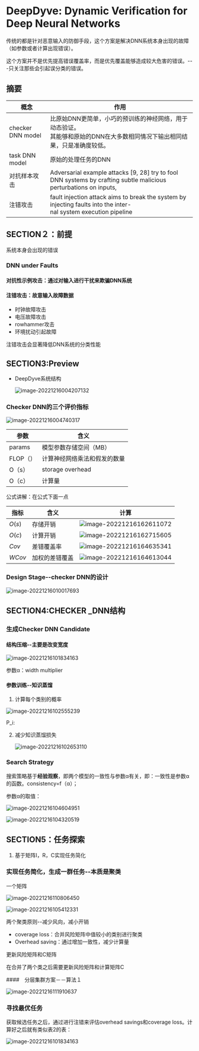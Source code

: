 # DeepDyve: Dynamic Verification for Deep Neural Networks

传统的都是针对恶意输入的防御手段，这个方案是解决DNN系统本身出现的故障（如参数或者计算出现错误）。



这个方案并不是优先提高错误覆盖率，而是优先覆盖能够造成较大危害的错误。---只关注那些会引起误分类的错误。

## 摘要

| 概念              | 作用                                                         |
| ----------------- | ------------------------------------------------------------ |
| checker DNN model | 比原始DNN更简单，小巧的预训练的神经网络，用于动态验证。<br />其能够和原始的DNN在大多数相同情况下输出相同结果，只是准确度较低。 |
| task DNN model    | 原始的处理任务的DNN                                          |
| 对抗样本攻击      | Adversarial example attacks [9, 28] try to fool DNN systems by crafting subtle malicious perturbations on inputs, |
| 注错攻击          | fault injection attack aims to break the system by injecting faults into the inter-<br/>nal system execution pipeline |



## SECTION２：前提

系统本身会出现的错误

### DNN under Faults

#### 对抗性示例攻击：通过对输入进行干扰来欺骗DNN系统

#### 注错攻击：故意输入故障数据

- 时钟故障攻击
- 电压故障攻击
- rowhammer攻击
- 环境扰动引起故障



注错攻击会显著降低DNN系统的分类性能





## SECTION3:Preview

- DeepDyve系统结构

  ![image-20221216004207132](https://qingbin.oss-cn-chengdu.aliyuncs.com/img/2022/20221216004208.png)



### Checker DNN的三个评价指标

![image-20221216004740317](https://qingbin.oss-cn-chengdu.aliyuncs.com/img/2022/20221216004741.png)

| 参数     | 含义                         |
| -------- | ---------------------------- |
| params   | 模型参数存储空间（MB）       |
| FLOP（） | 计算神经网络乘法和假发的数量 |
| O（s）   | storage overhead             |
| O（c）   | 计算量                       |

公式讲解：在公式下面一点



| 指标   | 含义           | 计算                                                         |
| ------ | -------------- | ------------------------------------------------------------ |
| $O(s)$ | 存储开销       | ![image-20221216162611072](https://qingbin.oss-cn-chengdu.aliyuncs.com/img/2022/20221216162611.png) |
| $O(c)$ | 计算开销       | ![image-20221216162715605](https://qingbin.oss-cn-chengdu.aliyuncs.com/img/2022/20221216162716.png) |
| *Cov*  | 差错覆盖率     | ![image-20221216164635341](https://qingbin.oss-cn-chengdu.aliyuncs.com/img/2022/20221216164636.png) |
| *WCov* | 加权的差错覆盖 | ![image-20221216164613044](https://qingbin.oss-cn-chengdu.aliyuncs.com/img/2022/20221216164613.png) |



### Design Stage--checker DNN的设计



![image-20221216010017693](https://qingbin.oss-cn-chengdu.aliyuncs.com/img/2022/20221216010018.png)

## SECTION4:CHECKER _DNN结构
### 生成Checker DNN Candidate

#### 结构压缩--主要是改变宽度

![image-20221216101834163](https://qingbin.oss-cn-chengdu.aliyuncs.com/img/2022/20221216101835.png)

参数α：width multiplier

#### 参数训练--知识蒸馏

1. 计算每个类别的概率

![image-20221216102555239](https://qingbin.oss-cn-chengdu.aliyuncs.com/img/2022/20221216102556.png)

P_i:

2. 减少知识蒸馏损失

   ![image-20221216102653110](https://qingbin.oss-cn-chengdu.aliyuncs.com/img/2022/20221216102653.png)

### Search Strategy
搜索策略基于**经验观察**，即两个模型的一致性与参数α有关，即：一致性是参数α的函数。consistency=f（α）；





参数α的取值：

![image-20221216104604951](https://qingbin.oss-cn-chengdu.aliyuncs.com/img/2022/20221216104605.png)

![image-20221216104320519](https://qingbin.oss-cn-chengdu.aliyuncs.com/img/2022/20221216104321.png)



## SECTION5：任务探索

1. 基于矩阵I，R，C实现任务简化

### 实现任务简化，生成一群任务--本质是聚类

一个矩阵

![image-20221216110806450](https://qingbin.oss-cn-chengdu.aliyuncs.com/img/2022/20221216110807.png)

![image-20221216105412331](https://qingbin.oss-cn-chengdu.aliyuncs.com/img/2022/20221216105413.png)

两个聚类原则--减少风向，减小开销

- coverage loss：合并风险矩阵中值较小的类别进行聚类
- Overhead saving：通过增加一致性，减少计算量



更新风险矩阵和C矩阵

在合并了两个类之后需要更新风险矩阵和计算矩阵C



####　分层集群方案－－算法１

![image-20221216111910637](https://qingbin.oss-cn-chengdu.aliyuncs.com/img/2022/20221216111911.png)



### 寻找最优任务

获取候选任务之后，通过进行注错来评估overhead savings和coverage loss。计算好之后就有类似表2的表：

![image-20221216101834163](https://qingbin.oss-cn-chengdu.aliyuncs.com/img/2022/20221216112230.png)

